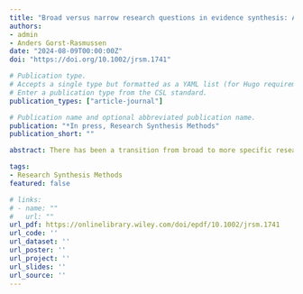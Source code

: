 ```yaml
---
title: "Broad versus narrow research questions in evidence synthesis: A parallel to (and plea for) estimands"
authors:
- admin
- Anders Gorst-Rasmussen
date: "2024-08-09T00:00:00Z"
doi: "https://doi.org/10.1002/jrsm.1741"

# Publication type.
# Accepts a single type but formatted as a YAML list (for Hugo requirements).
# Enter a publication type from the CSL standard.
publication_types: ["article-journal"]

# Publication name and optional abbreviated publication name.
publication: "*In press, Research Synthesis Methods"
publication_short: ""

abstract: There has been a transition from broad to more specific research questions in the practice of network meta-analysis (NMA). Such convergence is also taking place in the context of individual registrational trials, following the recent introduction of the estimand framework, which is impacting the design, data collection strategy, analysis and interpretation of clinical trials. The language of estimands has much to offer to NMA, particularly given the “narrow” perspective of treatments and target populations taken in health technology assessment.

tags:
- Research Synthesis Methods
featured: false

# links:
# - name: ""
#   url: ""
url_pdf: https://onlinelibrary.wiley.com/doi/epdf/10.1002/jrsm.1741
url_code: ''
url_dataset: ''
url_poster: ''
url_project: ''
url_slides: ''
url_source: ''
---
```

